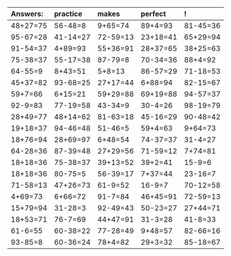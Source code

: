 | Answers: | practice | makes | perfect | ! |
| :--- | :--- | :--- | :--- | :--- |
| 48+27=75 | 56-48=8 | 9+65=74 | 89+4=93 | 81-45=36 | 
| 95-67=28 | 41-14=27 | 72-59=13 | 23+18=41 | 65+29=94 | 
| 91-54=37 | 4+89=93 | 55+36=91 | 28+37=65 | 38+25=63 | 
| 75-38=37 | 55-17=38 | 87-79=8 | 70-34=36 | 88+4=92 | 
| 64-55=9 | 8+43=51 | 5+8=13 | 86-57=29 | 71-18=53 | 
| 45+37=82 | 93-68=25 | 27+17=44 | 6+88=94 | 82-15=67 | 
| 59+7=66 | 6+15=21 | 59+29=88 | 69+19=88 | 94-57=37 | 
| 92-9=83 | 77-19=58 | 43-34=9 | 30-4=26 | 98-19=79 | 
| 28+49=77 | 48+14=62 | 81-63=18 | 45-16=29 | 90-48=42 | 
| 19+18=37 | 94-46=48 | 51-46=5 | 59+4=63 | 9+64=73 | 
| 18+76=94 | 28+69=97 | 6+48=54 | 74-37=37 | 31-4=27 | 
| 64-28=36 | 87-39=48 | 27+29=56 | 71-59=12 | 7+74=81 | 
| 18+18=36 | 75-38=37 | 39+13=52 | 39+2=41 | 15-9=6 | 
| 18+18=36 | 80-75=5 | 56-39=17 | 7+37=44 | 23-16=7 | 
| 71-58=13 | 47+26=73 | 61-9=52 | 16-9=7 | 70-12=58 | 
| 4+69=73 | 6+66=72 | 91-7=84 | 46+45=91 | 72-59=13 | 
| 15+79=94 | 31-28=3 | 92-49=43 | 50-23=27 | 27+44=71 | 
| 18+53=71 | 76-7=69 | 44+47=91 | 31-3=28 | 41-8=33 | 
| 61-6=55 | 60-38=22 | 77-28=49 | 9+48=57 | 82-66=16 | 
| 93-85=8 | 60-36=24 | 78+4=82 | 29+3=32 | 85-18=67 | 
